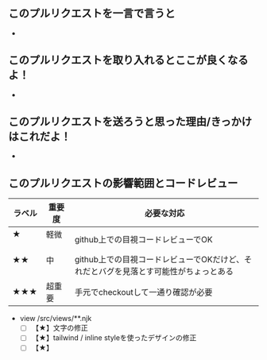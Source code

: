 <!-- タイトルに、対応した内容をざっくりまとめて書いて下さい。 -->
<!-- この報告書は、分かる範囲ですべての項目を埋めましょう -->

## このプルリクエストを一言で言うと
- 
<!-- 例） ヘッダーのデザインをおしゃれにするものです -->
<!-- 例） issue #123 を解決するものです -->

## このプルリクエストを取り入れるとここが良くなるよ！
-
<!-- このプルリクエストを取り入れる事でプロジェクトに与える良さみを書きましょう -->
<!-- 例）js類を整理したのでファイルがすっきりするよ！ -->
<!-- 例）issue #123 のバグが消えるよ！ -->

## このプルリクエストを送ろうと思った理由/きっかけはこれだよ！
-
<!-- あなたがこのプルリクエストを送ろうと思った理由を簡単に教えて下さい -->
<!-- 例）cssに秩序が無かったのでこのままだと開発し辛いと思った！ -->
<!-- 例）issue #123 のバグに対応したかったからだよ！ -->
<!-- 例）なんとなくだよ！ -->

## このプルリクエストの影響範囲とコードレビュー
<!-- このプルリクエストの中で編集したものにチェックをつけて下さい -->

| ラベル | 重要度 | 必要な対応 |
----|----|---- 
| ★ 　　| 軽微 　| github上での目視コードレビューでOK
| ★★ 　| 中 　　| github上での目視コードレビューでOKだけど、それだとバグを見落とす可能性がちょっとある
| ★★★ | 超重要 | 手元でcheckoutして一通り確認が必要

- view /src/views/**.njk 
  - [ ] 【★】文字の修正
  - [ ] 【★】tailwind / inline styleを使ったデザインの修正
  - [ ] 【★】<style>を使ったデザインの修正
  - [ ] 【★★★】ファイルを削除した

- layout /src/_includes/layouts/**.njk 
  - 全てのviewで呼ばれるのでstyleをグローバルにしていないか確認する
  - [ ] 【★】文字の修正
  - [ ] 【★★】tailwind / inline styleを使ったデザインの修正
  - [ ] 【★★】<style>を使ったデザインの修正
  - [ ] 【★★★】ファイルを削除した

- component /src/_includes/components/**.njk 
  - コンポーネントを呼び出している場所を全てgrepして確認が必要
  - [ ] 【★】文字の修正
  - [ ] 【★★】tailwind / inline styleを使ったデザインの修正
  - [ ] 【★★】<style>を使ったデザインの修正
  - [ ] 【★★★】ファイルを削除した
  
- css
  - [ ] 【★★】グローバルなcssの変更（/src/packs/**.css）
  - [ ] 【★★★】ファイルを削除した

- javascript
  - [ ] 【★】cdnを追加した（/src/app/_includes/layouts/default_layout/_include_cdn.njk）
  - [ ] 【★★】グローバルなjsの変更（/src/packs/**.js）
  - [ ] 【★★★】ファイルを削除した

- 画像
  - [ ] 【★】画像を追加した
  - [ ] 【★★★】ファイルを削除した

- package.json
  - [ ] 【★★】scriptsを変更した
  - [ ] 【★】ライブラリを追加した（cdnが使えるなら出来る限りcdnを優先する）

- core
  - [ ] 【★★★】11tyの読み込み設定を変更した（/.eleventy.js）
  - [ ] 【★★★】webpackの読み込み設定を変更した（/webpack.config.js）
  - [ ] 【★★★】tailwindの読み込み設定を変更した（/tailwind.config.js）
  - [ ] 【★★★】pre commitの設定を変更した（/.lintstagedrc）
  - [ ] 【★】stylelintの設定を変更した（/stylelint.config.js）
  - [ ] 【★】html hintの読み込み設定を変更した（/.htmlhintrc）


- .vscode
  - [ ] 【★】推奨の拡張を追加（/.vscode/extensions.json）
  - [ ] 【★★】エディタにルールを追加（/.vscode/settings.json）

- .github
  - [ ] 【★】issueテンプレを変更した
  - [ ] 【★】pull requestテンプレを変更した

## 特にここを重点的にレビューして欲しい！

<!-- ロジック部分など、ちょっと自信がない部分、問題があった時に影響が大きそうな部分があったらここに記載しましょう！ -->

